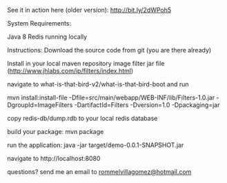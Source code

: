 See it in action here (older version):
http://bit.ly/2dWPoh5

System Requirements:

Java 8
Redis running locally

Instructions:
Download the source code from git (you are there already)

Install in your local maven repository image filter jar file (http://www.jhlabs.com/ip/filters/index.html)

navigate to what-is-that-bird-v2/what-is-that-bird-boot and run

mvn install:install-file -Dfile=src/main/webapp/WEB-INF/lib/Filters-1.0.jar -DgroupId=ImageFilters -DartifactId=Filters -Dversion=1.0 -Dpackaging=jar

copy redis-db/dump.rdb to your local redis database

build your package:
mvn package

run the application:
java -jar target/demo-0.0.1-SNAPSHOT.jar

navigate to
http://localhost:8080

questions? send me an email to rommelvillagomez@hotmail.com

